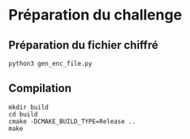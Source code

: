 # Préparation du challenge
## Préparation du fichier chiffré
`python3 gen_enc_file.py`
## Compilation
```
mkdir build
cd build
cmake -DCMAKE_BUILD_TYPE=Release ..
make
```
